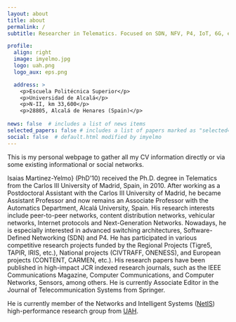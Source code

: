 ```yaml
---
layout: about
title: about
permalink: /
subtitle: Researcher in Telematics. Focused on SDN, NFV, P4, IoT, 6G, etc.

profile:
  align: right
  image: imyelmo.jpg
  logo: uah.png
  logo_aux: eps.png

  address: >
    <p>Escuela Politécnica Superior</p>
    <p>Universidad de Alcalá</p>
    <p>N-II, km 33,600</p>
    <p>28805, Alcalá de Henares (Spain)</p>
  
news: false  # includes a list of news items
selected_papers: false # includes a list of papers marked as "selected={true}"
social: false  # default.html modified by imyelmo
---
```


This is my personal webpage to gather all my CV information directly or via some existing informational or social networks.

Isaias Martinez-Yelmo} (PhD'10) received the Ph.D. degree in Telematics from the Carlos III University of Madrid, Spain, in 2010. After working as a Postdoctoral Assistant with the Carlos III University of Madrid, he became Assistant Professor and now remains an Associate Professor with the Automatics Department, Alcalá University, Spain. His research interests include peer-to-peer networks, content distribution networks, vehicular networks, Internet protocols and Next-Generation Networks. Nowadays, he is especially interested in advanced switching architectures, Software-Defined Networking (SDN) and P4. He has participated in various competitive research projects funded by the Regional Projects (Tigre5, TAPIR, IRIS, etc.), National projects (CIVTRAFF, ONENESS), and European projects (CONTENT, CARMEN, etc.). His research papers have been published in high-impact JCR indexed research journals, such as the IEEE Communications Magazine, Computer Communications, and Computer Networks, Sensors, among others. He is currently Associate Editor in the Journal of Telecommunication Systems from Springer.

He is currently member of the Networks and Intelligent Systems ([NetIS](https://www.uah.es/en/investigacion/unidades-de-investigacion/grupos-de-investigacion/Redes-y-Sistemas-Inteligentes-Networks-and-Intelligent-Systems/)) high-performance research group from [UAH](https://www.uah.es/en/).